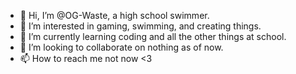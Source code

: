 - 👋 Hi, I’m @OG-Waste, a high school swimmer.
- 👀 I’m interested in gaming, swimming, and creating things.
- 🌱 I’m currently learning coding and all the other things at school.
- 💞️ I’m looking to collaborate on nothing as of now.
- 📫 How to reach me not now <3

<!---
OG-Waste/OG-Waste is a ✨ special ✨ repository because its `README.md` (this file) appears on your GitHub profile.
You can click the Preview link to take a look at your changes.
--->
